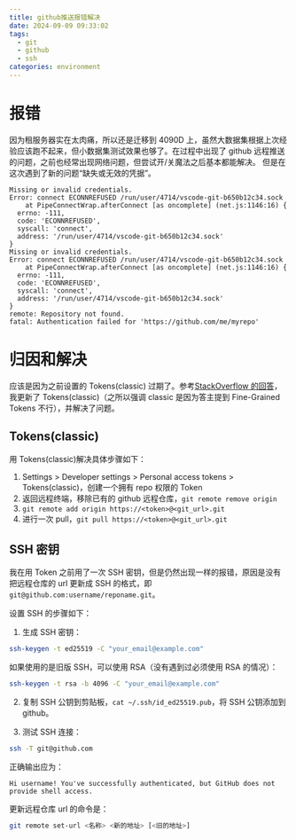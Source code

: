 ```yaml
---
title: github推送报错解决
date: 2024-09-09 09:33:02
tags:
  - git
  - github
  - ssh
categories: environment
---
```


# 报错

因为租服务器实在太肉痛，所以还是迁移到 4090D 上，虽然大数据集根据上次经验应该跑不起来，但小数据集测试效果也够了。在过程中出现了 github 远程推送的问题，之前也经常出现网络问题，但尝试开/关魔法之后基本都能解决。 但是在这次遇到了新的问题“缺失或无效的凭据”。

```
Missing or invalid credentials.
Error: connect ECONNREFUSED /run/user/4714/vscode-git-b650b12c34.sock
    at PipeConnectWrap.afterConnect [as oncomplete] (net.js:1146:16) {
  errno: -111,
  code: 'ECONNREFUSED',
  syscall: 'connect',
  address: '/run/user/4714/vscode-git-b650b12c34.sock'
}
Missing or invalid credentials.
Error: connect ECONNREFUSED /run/user/4714/vscode-git-b650b12c34.sock
    at PipeConnectWrap.afterConnect [as oncomplete] (net.js:1146:16) {
  errno: -111,
  code: 'ECONNREFUSED',
  syscall: 'connect',
  address: '/run/user/4714/vscode-git-b650b12c34.sock'
}
remote: Repository not found.
fatal: Authentication failed for 'https://github.com/me/myrepo'
```

# 归因和解决

应该是因为之前设置的 Tokens(classic) 过期了。参考[StackOverflow 的回答](https://stackoverflow.com/questions/68193573/git-push-returns-missing-or-invalid-credentials-code-econnrefused-remote-r)，我更新了 Tokens(classic)（之所以强调 classic 是因为答主提到 Fine-Grained Tokens 不行），并解决了问题。

## Tokens(classic)

用 Tokens(classic)解决具体步骤如下：

1. Settings > Developer settings > Personal access tokens > Tokens(classic)，创建一个拥有 repo 权限的 Token
2. 返回远程终端，移除已有的 github 远程仓库，`git remote remove origin`
3. `git remote add origin https://<token>@<git_url>.git`
4. 进行一次 pull，`git pull https://<token>@<git_url>.git`

## SSH 密钥

我在用 Token 之前用了一次 SSH 密钥，但是仍然出现一样的报错，原因是没有把远程仓库的 url 更新成 SSH 的格式，即`git@github.com:username/reponame.git`。

设置 SSH 的步骤如下：

1. 生成 SSH 密钥：

```bash
ssh-keygen -t ed25519 -C "your_email@example.com"
```

如果使用的是旧版 SSH，可以使用 RSA（没有遇到过必须使用 RSA 的情况）：

```bash
ssh-keygen -t rsa -b 4096 -C "your_email@example.com"
```

2. 复制 SSH 公钥到剪贴板，`cat ~/.ssh/id_ed25519.pub`，将 SSH 公钥添加到 github。

3. 测试 SSH 连接：

```bash
ssh -T git@github.com
```

正确输出应为：

```
Hi username! You've successfully authenticated, but GitHub does not provide shell access.
```

更新远程仓库 url 的命令是：

```bash
git remote set-url <名称> <新的地址> [<旧的地址>]
```
